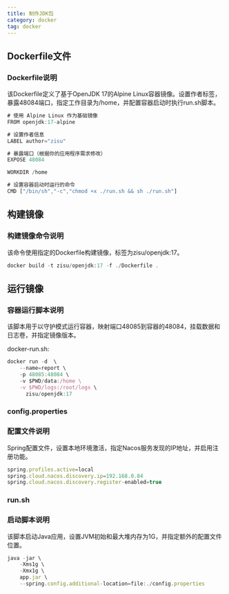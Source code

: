 ```yaml
---
title: 制作JDK包
category: docker
tag: docker
---
```



## Dockerfile文件
### Dockerfile说明
该Dockerfile定义了基于OpenJDK 17的Alpine Linux容器镜像。设置作者标签，暴露48084端口，指定工作目录为/home，并配置容器启动时执行run.sh脚本。

```js
# 使用 Alpine Linux 作为基础镜像
FROM openjdk:17-alpine

# 设置作者信息
LABEL author="zisu"

# 暴露端口（根据你的应用程序需求修改）
EXPOSE 48084

WORKDIR /home

# 设置容器启动时运行的命令
CMD ["/bin/sh","-c","chmod +x ./run.sh && sh ./run.sh"]

```

## 构建镜像
### 构建镜像命令说明
该命令使用指定的Dockerfile构建镜像，标签为zisu/openjdk:17。

```js
docker build -t zisu/openjdk:17 -f ./Dockerfile .
```

## 运行镜像
### 容器运行脚本说明
该脚本用于以守护模式运行容器，映射端口48085到容器的48084，挂载数据和日志卷，并指定镜像版本。

docker-run.sh:

```js
docker run -d  \
	--name=report \
	-p 48085:48084 \
	-v $PWD/data:/home \
	-v $PWD/logs:/root/logs \
      zisu/openjdk:17
```

### config.properties
### 配置文件说明
Spring配置文件，设置本地环境激活，指定Nacos服务发现的IP地址，并启用注册功能。


```js
spring.profiles.active=local
spring.cloud.nacos.discovery.ip=192.168.0.84
spring.cloud.nacos.discovery.register-enabled=true
```

### run.sh
### 启动脚本说明
该脚本启动Java应用，设置JVM初始和最大堆内存为1G，并指定额外的配置文件位置。


```js
java -jar \
    -Xms1g \
    -Xmx1g \
    app.jar \
    --spring.config.additional-location=file:./config.properties
```